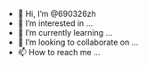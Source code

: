 - 👋 Hi, I’m @690326zh
- 👀 I’m interested in ...
- 🌱 I’m currently learning ...
- 💞️ I’m looking to collaborate on ...
- 📫 How to reach me ...

<!---
690326zh/690326zh is a ✨ special ✨ repository because its `README.md` (this file) appears on your GitHub profile.
You can click the Preview link to take a look at your changes.
echo "# 690326zh" >> README.md
git init
git add README.md
git commit -m "first commit"
git branch -M main
git remote add origin https://github.com/690326zh/690326zh.git
git push -u origin main
--->
